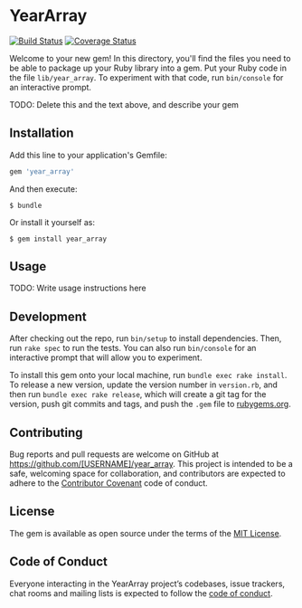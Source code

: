 # YearArray

[![Build Status](https://travis-ci.com/iwan/year_array.svg?branch=master)](https://travis-ci.com/iwan/year_array)
[![Coverage Status](https://coveralls.io/repos/github/iwan/year_array/badge.svg?branch=master)](https://coveralls.io/github/iwan/year_array?branch=master)


Welcome to your new gem! In this directory, you'll find the files you need to be able to package up your Ruby library into a gem. Put your Ruby code in the file `lib/year_array`. To experiment with that code, run `bin/console` for an interactive prompt.

TODO: Delete this and the text above, and describe your gem

## Installation

Add this line to your application's Gemfile:

```ruby
gem 'year_array'
```

And then execute:

    $ bundle

Or install it yourself as:

    $ gem install year_array

## Usage

TODO: Write usage instructions here

## Development

After checking out the repo, run `bin/setup` to install dependencies. Then, run `rake spec` to run the tests. You can also run `bin/console` for an interactive prompt that will allow you to experiment.

To install this gem onto your local machine, run `bundle exec rake install`. To release a new version, update the version number in `version.rb`, and then run `bundle exec rake release`, which will create a git tag for the version, push git commits and tags, and push the `.gem` file to [rubygems.org](https://rubygems.org).

## Contributing

Bug reports and pull requests are welcome on GitHub at https://github.com/[USERNAME]/year_array. This project is intended to be a safe, welcoming space for collaboration, and contributors are expected to adhere to the [Contributor Covenant](http://contributor-covenant.org) code of conduct.

## License

The gem is available as open source under the terms of the [MIT License](https://opensource.org/licenses/MIT).

## Code of Conduct

Everyone interacting in the YearArray project’s codebases, issue trackers, chat rooms and mailing lists is expected to follow the [code of conduct](https://github.com/[USERNAME]/year_array/blob/master/CODE_OF_CONDUCT.md).
